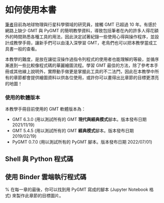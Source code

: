 # 如何使用本書

[筆者](https://whyjz.github.io/)目前為地球物理與行星科學領域的研究員，接觸 GMT 已超過 10 年。有感於網路上缺少 GMT 與 PyGMT 的簡明教學資料，導致包括筆者在內的許多人得花額外的時間熟悉各種工具的用法，因此決定試著紀錄一些使用心得與操作程序，並設計成教學手冊，讓新手們可以由淺入深學習 GMT，老鳥們也可以把本教學當成工具書一般的查看。

本教學的難度，是放在讓從沒操作過指令列程式的使用者也能理解的等級，並循序漸進到一些比較像程式碼的華麗繪圖流程。學習 GMT 最佳的方法，除了參考本手冊或其他線上說明外，實際動手做更是掌握此工具的不二法門，因此在本教學中所有的章節都會提供繪圖資料以供各位使用，或許你可以畫得出比章節的目標更漂亮的地圖！

### 使用的軟體版本

本教學手冊目前使用的 GMT 軟體版本為：

- GMT 6.3.0 (用以測試所有的 GMT <b>現代與經典模式</b>腳本。版本發布日期 2021/11/19)
- GMT 5.4.5 (用以測試所有的 GMT <b>經典模式</b>腳本。版本發布日期 2019/02/19)
- PyGMT 0.7.0 (用以測試所有的 PyGMT 腳本。版本發布日期 2022/07/01)


## Shell 與 Python 程式碼

## 使用 Binder 雲端執行程式碼


% 在每一章的最後，你可以找到用 PyGMT 寫成的腳本 (Jupyter Notebook 格式) 來製作此章節的目標圖片。